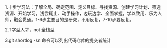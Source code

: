 1.十步学习法：了解全局、确定范围、定义目标、寻找资源、创建学习计划、筛选资源、开始学习，浅尝辄止、动手操作，边玩边学、全面掌握，学以致用、乐为人师，融会贯通。1-6步主要目的是研究，不用反复，7-10步要反复。

2.T字型人才，not 全栈型

3.git shortlog -sn 命令可以列出代码仓库的提交者统计